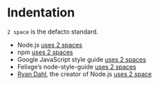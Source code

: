 # Indentation

`2 space` is the defacto standard.

* Node.js [uses 2 spaces](http://github.com/nodejs/node/blob/master/.editorconfig#L12)
* npm [uses 2 spaces](http://docs.npmjs.com/misc/coding-style#indentation)
* Google JavaScript style guide [uses 2 spaces](http://google.github.io/styleguide/jsguide.html#formatting-block-indentation) 
* Felixge’s node-style-guide [uses 2 spaces](http://github.com/felixge/node-style-guide#2-spaces-for-indentation)
* [Ryan Dahl](https://en.wikipedia.org/wiki/Ryan_Dahl), the creator of Node.js [uses 2 space](http://nodeguide.com/style.html#tabs-vs-spaces)